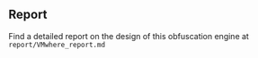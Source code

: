 ## Report
Find a detailed report on the design of this obfuscation engine at `report/VMwhere_report.md` 
